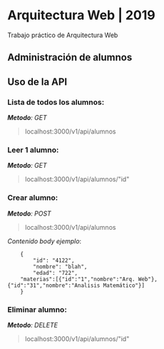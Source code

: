 # Arquitectura Web | 2019

Trabajo práctico de Arquitectura Web

## Administración de alumnos

## Uso de la API
### Lista de todos los alumnos:
*__Metodo__: GET*
>localhost:3000/v1/api/alumnos

### Leer 1 alumno:
*__Metodo__: GET*
>localhost:3000/v1/api/alumnos/"id"

### Crear alumno:
*__Metodo__: POST*

>localhost:3000/v1/api/alumnos

*Contenido body ejemplo*:

```
	{
    	"id": "4122",
    	"nombre": "blah",
    	"edad": "722",
	"materias":[{"id":"1","nombre":"Arq. Web"},{"id":"31","nombre":"Analisis Matemático"}]
	}
```
### Eliminar alumno:
*__Metodo__: DELETE*
>localhost:3000/v1/api/alumnos/"id"